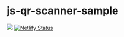 # js-qr-scanner-sample

![](https://github.com/yami-beta/js-qr-scanner-sample/workflows/ci/badge.svg)
[![Netlify Status](https://api.netlify.com/api/v1/badges/58452e81-02e5-447a-a87b-7d68062fb0ea/deploy-status)](https://app.netlify.com/sites/affectionate-newton-db2ca1/deploys)

